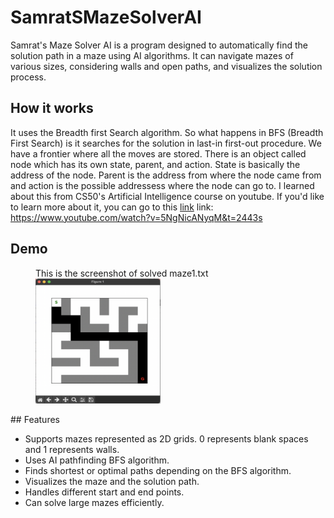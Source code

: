 # SamratSMazeSolverAI

Samrat's Maze Solver AI is a program designed to automatically find the solution path in a maze using AI algorithms. It can navigate mazes of various sizes, considering walls and open paths, and visualizes the solution process.

## How it works
It uses the Breadth first Search algorithm. So what happens in BFS (Breadth First Search) is it searches for the solution in last-in first-out procedure. We have a frontier where all the moves are stored. There is an object called node which has its own state, parent, and action. State is basically the address of the node. Parent is the address from where the node came from and action is the possible addressess where the node can go to. 
I learned about this from CS50's Artificial Intelligence course on youtube. 
If you'd like to learn more about it, you can go to this [link]([url](https://www.youtube.com/watch?v=5NgNicANyqM&t=2443s))
link: https://www.youtube.com/watch?v=5NgNicANyqM&t=2443s

## Demo
<figure>
  <figcaption>This is the screenshot of solved maze1.txt</figcaption>
<img src ="maze1(solved).png" style="height:200px; width:200px">
</figure>
## Features

- Supports mazes represented as 2D grids. 0 represents blank spaces and 1 represents walls.
- Uses AI pathfinding BFS algorithm.
- Finds shortest or optimal paths depending on the BFS algorithm.
- Visualizes the maze and the solution path.
- Handles different start and end points.
- Can solve large mazes efficiently.
